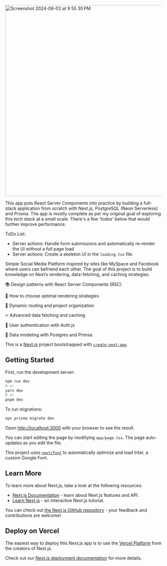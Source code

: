 <img width="613" alt="Screenshot 2024-06-02 at 9 55 30 PM" src="https://github.com/dylpark/nextspace/assets/64296934/ea92ea0f-cb28-486e-a145-7b32fd25b0ef">

This app puts React Server Components into practice by building a full-stack application from scratch with Next.js, PostgreSQL (Neon Serverless) and Prisma. The app is mostly complete as per my original goal of exploring this tech stack at a small scale. There's a few 'todos' below that would further improve performance.

ToDo List:

- Server actions: Handle form submissions and automatically re-render the UI without a full page load
- Server actions: Create a skeleton UI in the `loading.tsx` file.

Simple Social Media Platform inspired by sites like MySpace and Facebook where users can befriend each other. The goal of this project is to build knowledge on Next’s rendering, data-fetching, and caching strategies.

📚 Design patterns with React Server Components (RSC)

💎 How to choose optimal rendering strategies

🚅 Dynamic routing and project organization

🔥 Advanced data fetching and caching

👲 User authentication with Auth.js

📅 Data modeling with Postgres and Primsa

This is a [Next.js](https://nextjs.org/) project bootstrapped with [`create-next-app`](https://github.com/vercel/next.js/tree/canary/packages/create-next-app).

## Getting Started

First, run the development server:

```zsh
npm run dev
# or
yarn dev
# or
pnpm dev
```

To run migrations:

```zsh
npx prisma migrate dev
```

Open [http://localhost:3000](http://localhost:3000) with your browser to see the result.

You can start editing the page by modifying `app/page.tsx`. The page auto-updates as you edit the file.

This project uses [`next/font`](https://nextjs.org/docs/basic-features/font-optimization) to automatically optimize and load Inter, a custom Google Font.

## Learn More

To learn more about Next.js, take a look at the following resources:

- [Next.js Documentation](https://nextjs.org/docs) - learn about Next.js features and API.
- [Learn Next.js](https://nextjs.org/learn) - an interactive Next.js tutorial.

You can check out [the Next.js GitHub repository](https://github.com/vercel/next.js/) - your feedback and contributions are welcome!

## Deploy on Vercel

The easiest way to deploy this Next.js app is to use the [Vercel Platform](https://vercel.com/new?utm_medium=default-template&filter=next.js&utm_source=create-next-app&utm_campaign=create-next-app-readme) from the creators of Next.js.

Check out our [Next.js deployment documentation](https://nextjs.org/docs/deployment) for more details.
